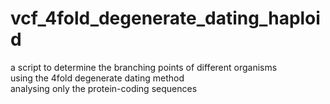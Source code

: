 # vcf_4fold_degenerate_dating_haploid
a script to determine the branching points of different organisms  
using the 4fold degenerate dating method  
analysing only the protein-coding sequences  
